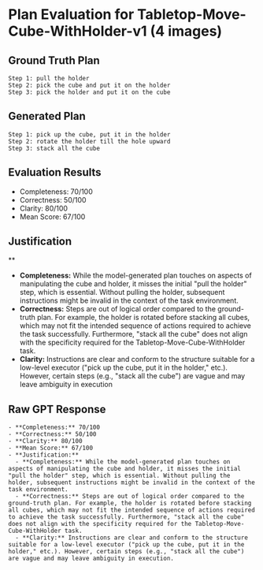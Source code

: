 # Plan Evaluation for Tabletop-Move-Cube-WithHolder-v1 (4 images)

## Ground Truth Plan
```
Step 1: pull the holder
Step 2: pick the cube and put it on the holder
Step 3: pick the holder and put it on the cube
```

## Generated Plan
```
Step 1: pick up the cube, put it in the holder
Step 2: rotate the holder till the hole upward
Step 3: stack all the cube
```

## Evaluation Results
- Completeness: 70/100
- Correctness: 50/100
- Clarity: 80/100
- Mean Score: 67/100

## Justification
**  
  - **Completeness:** While the model-generated plan touches on aspects of manipulating the cube and holder, it misses the initial "pull the holder" step, which is essential. Without pulling the holder, subsequent instructions might be invalid in the context of the task environment.  
  - **Correctness:** Steps are out of logical order compared to the ground-truth plan. For example, the holder is rotated before stacking all cubes, which may not fit the intended sequence of actions required to achieve the task successfully. Furthermore, "stack all the cube" does not align with the specificity required for the Tabletop-Move-Cube-WithHolder task.  
  - **Clarity:** Instructions are clear and conform to the structure suitable for a low-level executor ("pick up the cube, put it in the holder," etc.). However, certain steps (e.g., "stack all the cube") are vague and may leave ambiguity in execution

## Raw GPT Response
```
- **Completeness:** 70/100  
- **Correctness:** 50/100  
- **Clarity:** 80/100  
- **Mean Score:** 67/100  
- **Justification:**  
  - **Completeness:** While the model-generated plan touches on aspects of manipulating the cube and holder, it misses the initial "pull the holder" step, which is essential. Without pulling the holder, subsequent instructions might be invalid in the context of the task environment.  
  - **Correctness:** Steps are out of logical order compared to the ground-truth plan. For example, the holder is rotated before stacking all cubes, which may not fit the intended sequence of actions required to achieve the task successfully. Furthermore, "stack all the cube" does not align with the specificity required for the Tabletop-Move-Cube-WithHolder task.  
  - **Clarity:** Instructions are clear and conform to the structure suitable for a low-level executor ("pick up the cube, put it in the holder," etc.). However, certain steps (e.g., "stack all the cube") are vague and may leave ambiguity in execution.
```

